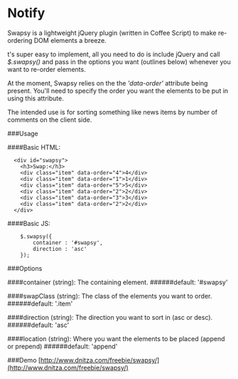 Notify
======

Swapsy is a lightweight jQuery plugin (written in Coffee Script) to make re-ordering DOM elements a breeze.

t's super easy to implement, all you need to do is include jQuery and call _$.swapsy()_ and pass in the options you want (outlines below) whenever you want to re-order elements.

At the moment, Swapsy relies on the the _'data-order'_ attribute being present. You'll need to specify the order you want the elements to be put in using this attribute.

The intended use is for sorting something like news items by number of comments on the client side.

###Usage

####Basic HTML:

      <div id="swapsy">  
        <h3>Swap:</h3>
        <div class="item" data-order="4">4</div>
        <div class="item" data-order="1">1</div>
        <div class="item" data-order="5">5</div>
        <div class="item" data-order="2">2</div>        
        <div class="item" data-order="3">3</div>
        <div class="item" data-order="2">2</div>
      </div>

####Basic JS:

		$.swapsy({
			container : '#swapsy',
			direction : 'asc'
		});

###Options

####container (string): 
The containing element.
######default: '#swapsy'

####swapClass (string): 
The class of the elements you want to order.
######default: '.item'

####direction (string):
The direction you want to sort in (asc or desc).
######default: 'asc'

####location (string):
Where you want the elements to be placed (append or prepend) 
######default: 'append'

###Demo
[http://www.dnitza.com/freebie/swapsy/](http://www.dnitza.com/freebie/swapsy/)